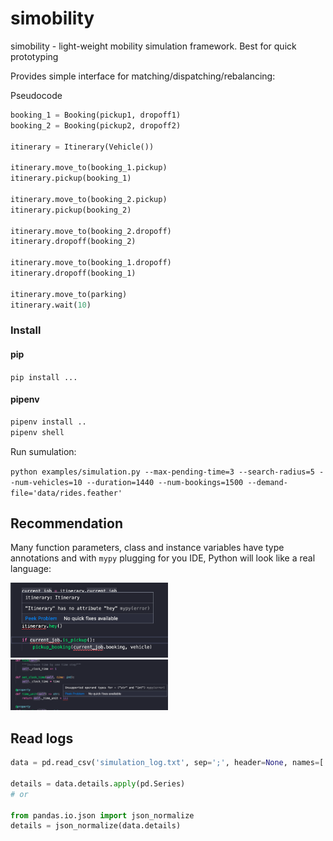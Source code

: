 # simobility

simobility - light-weight mobility simulation framework. Best for quick prototyping

Provides simple interface for matching/dispatching/rebalancing:

Pseudocode

```python
booking_1 = Booking(pickup1, dropoff1)
booking_2 = Booking(pickup2, dropoff2)

itinerary = Itinerary(Vehicle())

itinerary.move_to(booking_1.pickup)
itinerary.pickup(booking_1)

itinerary.move_to(booking_2.pickup)
itinerary.pickup(booking_2)

itinerary.move_to(booking_2.dropoff)
itinerary.dropoff(booking_2)

itinerary.move_to(booking_1.dropoff)
itinerary.dropoff(booking_1)

itinerary.move_to(parking)
itinerary.wait(10)
```

### Install 

#### pip

`pip install ...`

#### pipenv

```bash
pipenv install ..
pipenv shell
```

Run sumulation:

`python examples/simulation.py --max-pending-time=3 --search-radius=5 --num-vehicles=10 --duration=1440 --num-bookings=1500 --demand-file='data/rides.feather'`


## Recommendation

Many function parameters, class and instance variables have type annotations and with `mypy` plugging for you IDE, Python will look like a real language:

<img src="./docs/img1.png" width="50%"> 

<img src="./docs/img2.png" width="50%">


## Read logs

```python
data = pd.read_csv('simulation_log.txt', sep=';', header=None, names=['datetime', 'clock_time', 'object_type', 'uuid', 'itinerary_id', 'from_state', 'to_state', 'details'], parse_dates=['datetime'], converters={'details': lambda v: eval(v)})

details = data.details.apply(pd.Series)
# or

from pandas.io.json import json_normalize
details = json_normalize(data.details)
```

